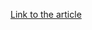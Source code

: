 [Link to the article](https://www.virusbulletin.com/uploads/pdf/conference_slides/2018/Cherepanov-VB2018-Octopus.pdf)
